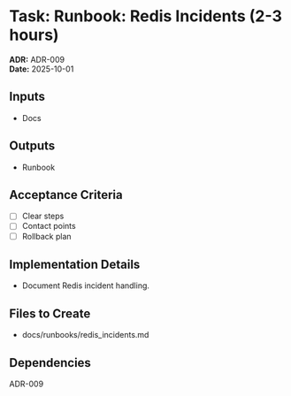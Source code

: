 # Task: Runbook: Redis Incidents (2-3 hours)
**ADR:** ADR-009  
**Date:** 2025-10-01

## Inputs
- Docs

## Outputs
- Runbook

## Acceptance Criteria
- [ ] Clear steps
- [ ] Contact points
- [ ] Rollback plan

## Implementation Details
- Document Redis incident handling.

## Files to Create
- docs/runbooks/redis_incidents.md

## Dependencies
ADR-009
